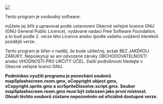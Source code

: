 ![](https://s31.postimg.org/4y5ls00gr/Logo_Makr_28.png)

Tento program je svobodný software: 

můžete jej šířit a upravovat podle ustanovení Obecné veřejné licence GNU (GNU General Public Licence), 
vydávané nadací Free Software Foundation, a to buď podle 2. verze této Licence anebo (podle vašeho uvážení) kterékoli pozdější verze.

Tento program je šířen v naději, že bude užitečný, avšak BEZ JAKÉKOLI ZÁRUKY. 
Neposkytují se ani odvozené záruky OBCHODOVATELNOSTI anebo VHODNOSTI PRO URČITÝ ÚČEL.
Další podrobnosti hledejte v Obecné veřejné licenci GNU.

**Podmínkou využití programu je ponechání souborů mapSplashscreen.room.gmx, oCopyright.object.gmx, sCopyright.sprite.gmx a scrSpriteDissolve.script.gmx. Soubor mapSplashscreen.room.gmx musí být zobrazen jako první místnost.
Obsah těchto souborů zůstane nepozměněn od oficiálně dostupné verze.**
